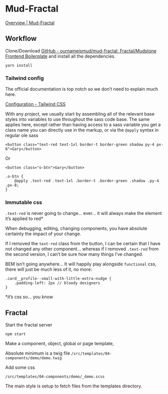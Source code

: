 # Mud-Fractal
[Overview | Mud-Fractal](http://pensive-williams-a0c767.netlify.com/)

## Workflow

Clone/Download [GitHub - ournameismud/mud-fractal: Fractal/Mudstone Frontend Boilerplate](https://github.com/ournameismud/mud-fractal)  and install all the dependencies.

`yarn install`

### Tailwind config
The official documentation is top notch so we don’t need to explain much here.

[Configuration - Tailwind CSS](https://tailwindcss.com/docs/configuration)

With any project, we usually start by assembling all of the relevant base  styles into variables to use throughout the sass code base.  The same applies here, except rather than having access to a sass variable you get a class name you can directly use in the markup, or via the `@apply` syntax in regular ole sass

```
<button class="text-red text-1xl border-t border-green shadow py-4 px-8">Gary</button>
```

Or 

```
<button class="o-btn">Gary</button>
```
```
.o-btn {
	@apply .text-red .text-1xl .border-t .border-green .shadow .py-4 .px-8;
}
```

### Immutable css

  `.text-red`  is never going to change… ever... it will always make the element it’s applied to red*

When debugging, editing, changing components, you have absolute certainty the impact of your change.

If I removed the  `text-red` class from the button, I can be certain that I have not changed any other component… whereas if I removed `.text-red` from the second version, I can’t be sure how many things I’ve changed.

BEM isn’t going anywhere… It will happily play alongside `functional` css, there will just be much less of it, no more: 

```
.card__profile--small-with-little-extra-nudge {
	.padding-left: 2px // bloody designers
}
```


*it’s css so… you know

## Fractal
Start the fractal server

`npm start`

Make a component, object, global or page template, 

Absolute minimum is a twig file
`/src/templates/04-components/demo/demo.twig`

Add some css

`/src/templates/04-components/demo/_demo.scss`

The main style is setup to fetch files from the templates directory.



